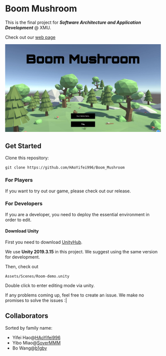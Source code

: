 # Boom Mushroom

This is the final project for ***Software Architecture and Application Development***  @ XMU.

Check out our [web page](https://haoyifei996.github.io/Boom_Mushroom/index.html)

![login_view](https://github.com/HAoYifei996/Boom_Mushroom/blob/master/src/login.jpg)



## Get Started

Clone this repository:

```
git clone https://github.com/HAoYifei996/Boom_Mushroom
```



### For Players

If you want to try out our game, please check out our release.



### For Developers

If you are a developer, you need to deploy the essential environment in order to edit.

#### Download Unity

First you need to download [UnityHub](https://unity3d.com/cn/get-unity/download).

We use **Unity 2019.3.15** in this project. We suggest using the same version for development.

Then, check out 

```
Assets/Scenes/Room-demo.unity
```

Double click to enter editing mode via unity.



If any problems coming up, feel free to create an issue. We make no promises to solve the issues :|



## Collaborators

Sorted by family name:

- Yifei Hao@[HAoYifei996](https://github.com/HAoYifei996)
- Yibo Miao@[SoverMMM](https://github.com/SoverMMM)
- Bo Wang@[b1gby](https://github.com/b1gby)

